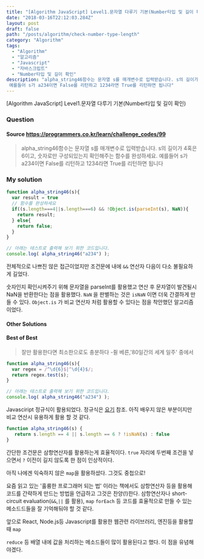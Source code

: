 ```yaml
---
title: "[Algorithm JavaScript] Level1.문자열 다루기 기본(Number타입 및 길이 확인)"
date: "2018-03-16T22:12:03.284Z"
layout: post
draft: false
path: "/posts/algorithm/check-number-type-length"
category: "Algorithm"
tags:
  - "Algorithm"
  - "알고리즘"
  - "Javascript"
  - "자바스크립트"
  - "Number타입 및 길이 확인"
description: "alpha_string46함수는 문자열 s를 매개변수로 입력받습니다. s의 길이가 4혹은 6이고, 숫자로만 구성되있는지 확인해주는 함수를 완성하세요.
 예를들어 s가 a234이면 False를 리턴하고 1234라면 True를 리턴하면 됩니다"
---
```


[Algorithm JavaScript] Level1.문자열 다루기 기본(Number타입 및 길이 확인)

### Question

#### Source https://programmers.co.kr/learn/challenge_codes/99

> alpha_string46함수는 문자열 s를 매개변수로 입력받습니다.
> s의 길이가 4혹은 6이고, 숫자로만 구성되있는지 확인해주는 함수를 완성하세요.
> 예를들어 s가 a234이면 False를 리턴하고 1234라면 True를 리턴하면 됩니다

### My solution

```javascript
function alpha_string46(s){
  var result = true
  // 함수를 완성하세요
  if((s.length===4||s.length===6) && !Object.is(parseInt(s), NaN)){
    return result;
  } else{ 
    return false;
  }
}

// 아래는 테스트로 출력해 보기 위한 코드입니다.
console.log( alpha_string46("a234") );
```

전체적으로 나쁘진 않은 접근이었지만 조건문에 내에 ```&&``` 연산자 다음이 다소 불필요하게 길었다.

숫자인지 확인시켜주기 위해 문자열을 parseInt를 활용했고 연산 후 문자열이 발견될시 NaN을 반환한다는 점을 활용했다.  ```NaN```  을 판별하는 것은 ```isNaN``` 이면 더욱 간결하게 만들 수 있다. ```Object.is``` 가 비교 연산자 처럼 활용할 수 있다는 점을 착안했던 알고리즘이었다.

#### Other Solutions

#### Best of Best

> 잘만 활용한다면 최소한으로도 충분하다 -쥘 베른,'80일간의 세계 일주' 중에서

```javascript
function alpha_string46(s){
  var regex = /^\d{6}$|^\d{4}$/;
  return regex.test(s);
}

// 아래는 테스트로 출력해 보기 위한 코드입니다.
console.log( alpha_string46("a234") );
```

Javasciript 정규식이 활용되었다. 정규식은 [요기](https://developer.mozilla.org/ko/docs/Web/JavaScript/Guide/%EC%A0%95%EA%B7%9C%EC%8B%9D "요기" ) 참조. 아직 배우지 않은 부분이지만 비교 연산시 유용하게 활용 할 것 같다.

```javascript
function alpha_string46(s) {
   return s.length == 4 || s.length == 6 ? !isNaN(s) : false 
}
```

간단한 조건문은 삼항연산자를 활용하는게 효율적이다. ```true``` 자리에 두번째 조건을 넣으면서 ```?``` 이전이 길지 않도록 한 점이 인상적이다.

아직 나에겐 익숙하지 않은 ```map```을 활용하셨다. 그것도 중첩으로!

요즘 읽고 있는 '훌륭한 프로그래머 되는 법' 이라는 책에서도 삼항연산자 등을 활용해 코드를 간략하게 만드는 방법을 언급하고 그것은 찬양(!)한다. 삼항연산자나 short-circuit evaluation(```&&```,```||``` 를 활용),   ```map``` ```forEach``` 등 코드를 효율적으로 만들 수 있는 메소드드들을 잘 기억해둬야 할 것 같다.



앞으로 React, Node.js등 Javascript를 활용한 웹관련 라이브러리, 엔진등을 활용할 때 ```map```

```reduce``` 등 배열 내에 값을 처리하는 메소드들이 많이 활용된다고 했다. 이 점을 유념해야겠다.








